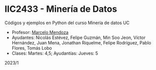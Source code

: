 # IIC2433 - Minería de Datos

Códigos y ejemplos en Python del curso Minería de datos UC

* Profesor: [Marcelo Mendoza](https://orcid.org/0000-0002-7969-6041)
* Ayudantes: Nicolás Estévez, Felipe Guzmán, Min Soo Jeon, Víctor Hernández, Juan Mena, Jonathan Riquelme, Felipe Rodríguez, Pablo Flores, Tomás Lobo
* Clases: Martes: 4,5; Ayudantías: Jueves: 5

2023/1
